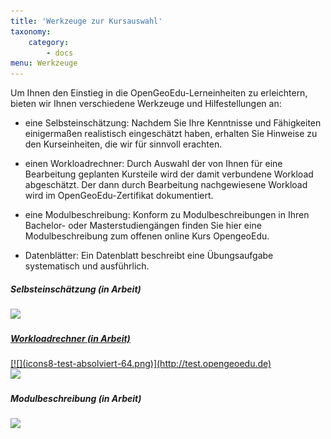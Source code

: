 ```yaml
---
title: 'Werkzeuge zur Kursauswahl'
taxonomy:
    category:
        - docs
menu: Werkzeuge
---
```


Um Ihnen den Einstieg in die OpenGeoEdu-Lerneinheiten zu erleichtern, bieten wir Ihnen verschiedene Werkzeuge und Hilfestellungen an:

*	eine Selbsteinschätzung: Nachdem Sie Ihre Kenntnisse und Fähigkeiten einigermaßen realistisch eingeschätzt haben, erhalten Sie Hinweise zu den Kurseinheiten, die wir für sinnvoll erachten.

*	einen Workloadrechner: Durch Auswahl der von Ihnen für eine Bearbeitung geplanten Kursteile wird der damit verbundene Workload abgeschätzt. Der dann durch Bearbeitung nachgewiesene Workload wird im OpenGeoEdu-Zertifikat dokumentiert.

*	eine Modulbeschreibung: Konform zu Modulbeschreibungen in Ihren Bachelor- oder Masterstudiengängen finden Sie hier eine Modulbeschreibung zum offenen online Kurs OpengeoEdu.

*	Datenblätter: Ein Datenblatt beschreibt eine Übungsaufgabe systematisch und ausführlich.


<div class="card-deck">
    <div class="card">
        <div class="card-body">
              <h5 class="card-title">Selbsteinschätzung (in Arbeit)</h5>
            <p class="card-text"></p>
            <p class="card-text">
                <small class="text-muted"></small>
            </p>
            <a href src="http://test.opengeoedu.de/">
            <img class="card-img-bottom img-fluid" src="/uebersicht/self-assessment/icons8-test-absolviert-64.png" style="width:100px">
            </a>
        </div>
    </div>
    <div class="card">
        <div class="card-body">
             <a href src="http://test.opengeoedu.de/workload.aspx">
              <h5 class="card-title">Workloadrechner (in Arbeit)</h5>
            <p class="card-text"></p>
            <p class="card-text">
                <small class="text-muted"></small>
            </p>
                             <div  markdown="1">
            [![](icons8-test-absolviert-64.png)](http://test.opengeoedu.de)
            </div>
            <img class="card-img-bottom img-fluid" src="/uebersicht/self-assessment/icons8-taschenrechner-64.png" style="width:100px">
            </a>
        </div>
    </div>
    <div class="card">
        <div class="card-body">
              <h5 class="card-title">Modulbeschreibung (in Arbeit)</h5>
            <p class="card-text"></p>
            <p class="card-text">
                <small class="text-muted"></small>
            </p>
            <a href src="https://www.opengeoedu.de/learn/uebersicht/self-assessment/OGE_Modulbeschreibung.pdf">
            <img class="card-img-bottom img-fluid" src="/uebersicht/self-assessment/Modulbeschreibung.png" style="width:100px">
            </a>
        </div>
    </div>
</div>
<!-- # Selbsteinschätzung (in Arbeit)

[![](icons8-test-absolviert-64.png?resize=200&classes=caption "Selbsteinschätzung")](http://test.opengeoedu.de/)

# Workloadrechner (in Arbeit)

[![](icons8-taschenrechner-64.png?resize=200&classes=caption "Workloadrechner")](http://test.opengeoedu.de/workload.aspx)


## Modulbeschreibung (in Arbeit)

[Modulbeschreibung](OGE_Modulbeschreibung.pdf)
-->
